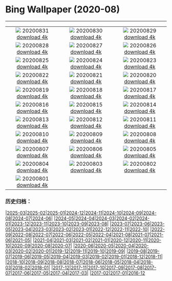 # Bing Wallpaper (2020-08)
**************
| | | |
| :----: | :----: | :----: |
| ![](https://www.bing.com/th?id=OHR.OysterMushroom_ZH-CN6265453153_1920x1080.jpg) 20200831 [download 4k](https://www.bing.com/th?id=OHR.OysterMushroom_ZH-CN6265453153_UHD.jpg) | ![](https://www.bing.com/th?id=OHR.Garajonay_ZH-CN6136090113_1920x1080.jpg) 20200830 [download 4k](https://www.bing.com/th?id=OHR.Garajonay_ZH-CN6136090113_UHD.jpg) | ![](https://www.bing.com/th?id=OHR.MakeHay_ZH-CN5759590757_1920x1080.jpg) 20200829 [download 4k](https://www.bing.com/th?id=OHR.MakeHay_ZH-CN5759590757_UHD.jpg) |
| ![](https://www.bing.com/th?id=OHR.CorsicaFort_ZH-CN4696260710_1920x1080.jpg) 20200828 [download 4k](https://www.bing.com/th?id=OHR.CorsicaFort_ZH-CN4696260710_UHD.jpg) | ![](https://www.bing.com/th?id=OHR.MonteCristo_ZH-CN4343811693_1920x1080.jpg) 20200827 [download 4k](https://www.bing.com/th?id=OHR.MonteCristo_ZH-CN4343811693_UHD.jpg) | ![](https://www.bing.com/th?id=OHR.SailingStone_ZH-CN1020921437_1920x1080.jpg) 20200826 [download 4k](https://www.bing.com/th?id=OHR.SailingStone_ZH-CN1020921437_UHD.jpg) |
| ![](https://www.bing.com/th?id=OHR.OkanaganSpots_ZH-CN0873231776_1920x1080.jpg) 20200825 [download 4k](https://www.bing.com/th?id=OHR.OkanaganSpots_ZH-CN0873231776_UHD.jpg) | ![](https://www.bing.com/th?id=OHR.Qixi2020_ZH-CN0736974777_1920x1080.jpg) 20200824 [download 4k](https://www.bing.com/th?id=OHR.Qixi2020_ZH-CN0736974777_UHD.jpg) | ![](https://www.bing.com/th?id=OHR.CrystalRiver_ZH-CN0516566745_1920x1080.jpg) 20200823 [download 4k](https://www.bing.com/th?id=OHR.CrystalRiver_ZH-CN0516566745_UHD.jpg) |
| ![](https://www.bing.com/th?id=OHR.AugustStargazing_ZH-CN9929724138_1920x1080.jpg) 20200822 [download 4k](https://www.bing.com/th?id=OHR.AugustStargazing_ZH-CN9929724138_UHD.jpg) | ![](https://www.bing.com/th?id=OHR.UrquhartCastle_ZH-CN9360986614_1920x1080.jpg) 20200821 [download 4k](https://www.bing.com/th?id=OHR.UrquhartCastle_ZH-CN9360986614_UHD.jpg) | ![](https://www.bing.com/th?id=OHR.Schrecksee_ZH-CN8548752524_1920x1080.jpg) 20200820 [download 4k](https://www.bing.com/th?id=OHR.Schrecksee_ZH-CN8548752524_UHD.jpg) |
| ![](https://www.bing.com/th?id=OHR.IcelandHighlands_ZH-CN8308092351_1920x1080.jpg) 20200819 [download 4k](https://www.bing.com/th?id=OHR.IcelandHighlands_ZH-CN8308092351_UHD.jpg) | ![](https://www.bing.com/th?id=OHR.PhotographyEmperor_ZH-CN8188172143_1920x1080.jpg) 20200818 [download 4k](https://www.bing.com/th?id=OHR.PhotographyEmperor_ZH-CN8188172143_UHD.jpg) | ![](https://www.bing.com/th?id=OHR.LaGeria_ZH-CN7984061565_1920x1080.jpg) 20200817 [download 4k](https://www.bing.com/th?id=OHR.LaGeria_ZH-CN7984061565_UHD.jpg) |
| ![](https://www.bing.com/th?id=OHR.BorobudurTemple_ZH-CN7851562404_1920x1080.jpg) 20200816 [download 4k](https://www.bing.com/th?id=OHR.BorobudurTemple_ZH-CN7851562404_UHD.jpg) | ![](https://www.bing.com/th?id=OHR.BurrowingOwl_ZH-CN7730300251_1920x1080.jpg) 20200815 [download 4k](https://www.bing.com/th?id=OHR.BurrowingOwl_ZH-CN7730300251_UHD.jpg) | ![](https://www.bing.com/th?id=OHR.AcadianDay_ZH-CN7634007606_1920x1080.jpg) 20200814 [download 4k](https://www.bing.com/th?id=OHR.AcadianDay_ZH-CN7634007606_UHD.jpg) |
| ![](https://www.bing.com/th?id=OHR.HuntsMesa_ZH-CN7400133267_1920x1080.jpg) 20200813 [download 4k](https://www.bing.com/th?id=OHR.HuntsMesa_ZH-CN7400133267_UHD.jpg) | ![](https://www.bing.com/th?id=OHR.PRNLCavern_ZH-CN6078882650_1920x1080.jpg) 20200812 [download 4k](https://www.bing.com/th?id=OHR.PRNLCavern_ZH-CN6078882650_UHD.jpg) | ![](https://www.bing.com/th?id=OHR.WeaverBird_ZH-CN5935181847_1920x1080.jpg) 20200811 [download 4k](https://www.bing.com/th?id=OHR.WeaverBird_ZH-CN5935181847_UHD.jpg) |
| ![](https://www.bing.com/th?id=OHR.SeaFireflies_ZH-CN5748822339_1920x1080.jpg) 20200810 [download 4k](https://www.bing.com/th?id=OHR.SeaFireflies_ZH-CN5748822339_UHD.jpg) | ![](https://www.bing.com/th?id=OHR.LionDay_ZH-CN5594846597_1920x1080.jpg) 20200809 [download 4k](https://www.bing.com/th?id=OHR.LionDay_ZH-CN5594846597_UHD.jpg) | ![](https://www.bing.com/th?id=OHR.LassenPeak_ZH-CN5435067682_1920x1080.jpg) 20200808 [download 4k](https://www.bing.com/th?id=OHR.LassenPeak_ZH-CN5435067682_UHD.jpg) |
| ![](https://www.bing.com/th?id=OHR.LosOrganos_ZH-CN5283582047_1920x1080.jpg) 20200807 [download 4k](https://www.bing.com/th?id=OHR.LosOrganos_ZH-CN5283582047_UHD.jpg) | ![](https://www.bing.com/th?id=OHR.WhaleHug_ZH-CN4817763567_1920x1080.jpg) 20200806 [download 4k](https://www.bing.com/th?id=OHR.WhaleHug_ZH-CN4817763567_UHD.jpg) | ![](https://www.bing.com/th?id=OHR.SyltWenningstedt_ZH-CN4548332628_1920x1080.jpg) 20200805 [download 4k](https://www.bing.com/th?id=OHR.SyltWenningstedt_ZH-CN4548332628_UHD.jpg) |
| ![](https://www.bing.com/th?id=OHR.OysterFarm_ZH-CN4398895232_1920x1080.jpg) 20200804 [download 4k](https://www.bing.com/th?id=OHR.OysterFarm_ZH-CN4398895232_UHD.jpg) | ![](https://www.bing.com/th?id=OHR.VirginiaDeer_ZH-CN4255528182_1920x1080.jpg) 20200803 [download 4k](https://www.bing.com/th?id=OHR.VirginiaDeer_ZH-CN4255528182_UHD.jpg) | ![](https://www.bing.com/th?id=OHR.SaguaroLightning_ZH-CN4157442270_1920x1080.jpg) 20200802 [download 4k](https://www.bing.com/th?id=OHR.SaguaroLightning_ZH-CN4157442270_UHD.jpg) |
| ![](https://www.bing.com/th?id=OHR.IsolaBella_ZH-CN4031046209_1920x1080.jpg) 20200801 [download 4k](https://www.bing.com/th?id=OHR.IsolaBella_ZH-CN4031046209_UHD.jpg) |  |  |

### 历史归档：

|[2025-03](/../2025-03/2025-03.md)|[2025-02](/../2025-02/2025-02.md)|[2025-01](/../2025-01/2025-01.md)|[2024-12](/../2024-12/2024-12.md)|[2024-11](/../2024-11/2024-11.md)|[2024-10](/../2024-10/2024-10.md)|[2024-09](/../2024-09/2024-09.md)|[2024-08](/../2024-08/2024-08.md)|[2024-07](/../2024-07/2024-07.md)|[2024-06](/../2024-06/2024-06.md)|
|[2024-05](/../2024-05/2024-05.md)|[2024-04](/../2024-04/2024-04.md)|[2024-03](/../2024-03/2024-03.md)|[2024-02](/../2024-02/2024-02.md)|[2024-01](/../2024-01/2024-01.md)|[2023-12](/../2023-12/2023-12.md)|[2023-11](/../2023-11/2023-11.md)|[2023-10](/../2023-10/2023-10.md)|[2023-09](/../2023-09/2023-09.md)|[2023-08](/../2023-08/2023-08.md)|
|[2023-07](/../2023-07/2023-07.md)|[2023-06](/../2023-06/2023-06.md)|[2023-05](/../2023-05/2023-05.md)|[2023-04](/../2023-04/2023-04.md)|[2023-03](/../2023-03/2023-03.md)|[2023-02](/../2023-02/2023-02.md)|[2023-01](/../2023-01/2023-01.md)|[2022-12](/../2022-12/2022-12.md)|[2022-11](/../2022-11/2022-11.md)|[2022-10](/../2022-10/2022-10.md)|
|[2022-09](/../2022-09/2022-09.md)|[2022-08](/../2022-08/2022-08.md)|[2022-07](/../2022-07/2022-07.md)|[2022-06](/../2022-06/2022-06.md)|[2022-05](/../2022-05/2022-05.md)|[2022-04](/../2022-04/2022-04.md)|[2021-08](/../2021-08/2021-08.md)|[2021-07](/../2021-07/2021-07.md)|[2021-06](/../2021-06/2021-06.md)|[2021-05](/../2021-05/2021-05.md)|
|[2021-04](/../2021-04/2021-04.md)|[2021-03](/../2021-03/2021-03.md)|[2021-02](/../2021-02/2021-02.md)|[2021-01](/../2021-01/2021-01.md)|[2020-12](/../2020-12/2020-12.md)|[2020-11](/../2020-11/2020-11.md)|[2020-10](/../2020-10/2020-10.md)|[2020-09](/../2020-09/2020-09.md)|[2020-08](/2020-08.md)|[2020-07](/../2020-07/2020-07.md)|
|[2020-06](/../2020-06/2020-06.md)|[2020-05](/../2020-05/2020-05.md)|[2020-04](/../2020-04/2020-04.md)|[2020-03](/../2020-03/2020-03.md)|[2020-02](/../2020-02/2020-02.md)|[2020-01](/../2020-01/2020-01.md)|[2019-12](/../2019-12/2019-12.md)|[2019-11](/../2019-11/2019-11.md)|[2019-10](/../2019-10/2019-10.md)|[2019-09](/../2019-09/2019-09.md)|
|[2019-08](/../2019-08/2019-08.md)|[2019-07](/../2019-07/2019-07.md)|[2019-06](/../2019-06/2019-06.md)|[2019-05](/../2019-05/2019-05.md)|[2019-04](/../2019-04/2019-04.md)|[2019-03](/../2019-03/2019-03.md)|[2019-02](/../2019-02/2019-02.md)|[2019-01](/../2019-01/2019-01.md)|[2018-12](/../2018-12/2018-12.md)|[2018-11](/../2018-11/2018-11.md)|
|[2018-10](/../2018-10/2018-10.md)|[2018-09](/../2018-09/2018-09.md)|[2018-08](/../2018-08/2018-08.md)|[2018-07](/../2018-07/2018-07.md)|[2018-06](/../2018-06/2018-06.md)|[2018-05](/../2018-05/2018-05.md)|[2018-04](/../2018-04/2018-04.md)|[2018-03](/../2018-03/2018-03.md)|[2018-02](/../2018-02/2018-02.md)|[2018-01](/../2018-01/2018-01.md)|
|[2017-12](/../2017-12/2017-12.md)|[2017-11](/../2017-11/2017-11.md)|[2017-10](/../2017-10/2017-10.md)|[2017-09](/../2017-09/2017-09.md)|[2017-08](/../2017-08/2017-08.md)|[2017-07](/../2017-07/2017-07.md)|[2017-06](/../2017-06/2017-06.md)|[2017-05](/../2017-05/2017-05.md)|[2017-04](/../2017-04/2017-04.md)|[2017-03](/../2017-03/2017-03.md)|
|[2017-02](/../2017-02/2017-02.md)|[2017-01](/../2017-01/2017-01.md)|[2016-12](/../2016-12/2016-12.md)